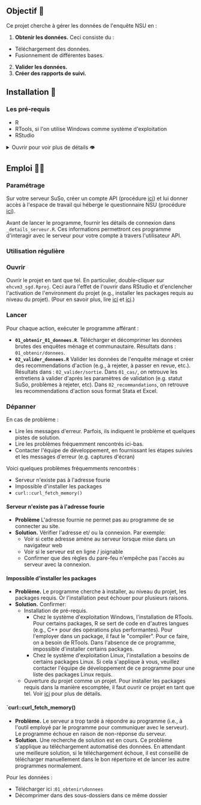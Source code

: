 ## Objectif 🎯

Ce projet cherche à gérer les données de l'enquête NSU en :

1. **Obtenir les données.** Ceci consiste du :
  - Téléchargement des données.
  - Fusionnement de différentes bases.
2. **Valider les données.**
3. **Créer des rapports de suivi.**

## Installation 🔌

### Les pré-requis

- R
- RTools, si l'on utilise Windows comme système d'exploitation
- RStudio

<details>

<summary>
Ouvrir pour voir plus de détails 👁️
</summary>

#### R

- Suivre ce [lien](https://cran.r-project.org/)
- Cliquer sur votre système d'exploitation
- Cliquer sur `base`
- Télécharger and installer (e.g.,
  [this](https://cran.r-project.org/bin/windows/base/R-4.4.2-win.exe)
  pour le compte de Windows)

#### RTools

Nécessaire pour le système d'exploitation Windows

- Suivre ce [lien](https://cran.r-project.org/)
- Cliquer sur `Windows`
- Cliquer sur `RTools`
- Télécharger
  (e.g.,[this](https://cran.r-project.org/bin/windows/Rtools/rtools44/files/rtools44-6335-6327.exe) pour une architecture
  64bit)
- Installer dans le lieu de défaut suggéré par le programme d'installation (e.g., `C:\rtools4'`)

Ce programme permet à R de compiler des scripts écrit en C++ et utilisé par certains packages pour être plus performant (e.g., `{dplyr}`).

#### RStudio

- Suivre ce [lien](https://posit.co/download/rstudio-desktop/)
- Cliquer sur le bouton `DOWNLOAD RSTUDIO`
- Sélectionner le bon fichier d'installation selon votre système d'exploitation
- Télécharger et installer (e.g.,
  [this](https://download1.rstudio.org/electron/windows/RStudio-2024.09.1-394.exe)
  pour le compte de Windows)

RStudio est sollicité pour deux raisons :

1. Il fournit une bonne interface pour utiliser R
2. Il est accompagné par [Quarto](https://quarto.org/), un programme dont nous nous serviront pour créer certains documents.

</details>

## Emploi 👩‍💻

### Paramétrage

Sur votre serveur SuSo, créer un compte API (procédure [ici](https://docs.mysurvey.solutions/headquarters/accounts/teams-and-roles-tab-creating-user-accounts/)) et lui donner accès à l'espace de travail qui héberge le questionnaire NSU (procédure [ici](https://docs.mysurvey.solutions/headquarters/accounts/adding-users-to-workspaces/)).

Avant de lancer le programme, fournir les détails de connexion dans `_details_serveur.R`. Ces informations permettront ces programme d'interagir avec le serveur pour votre compte à travers l'utilisateur API.

### Utilisation régulière

### Ouvrir

Ouvrir le projet en tant que tel. En particulier, double-cliquer sur `ehcvm3_sgd.Rproj`. Ceci aura l'effet de l'ouvrir dans RStudio et d'enclencher l'activation de l'environment du projet (e.g., installer les packages requis au niveau du projet). (Pour en savoir plus, lire [ici](https://rstats.wtf/projects#rstudio-projects) et [ici](https://support.posit.co/hc/en-us/articles/200526207-Using-RStudio-Projects).)

### Lancer

Pour chaque action, exécuter le programme afférant :

- **`01_obtenir_01_donnees.R`**. Télécharger et décomprimer les données brutes des enquêtes ménage et communautaire. Résultats dans : `01_obtenir/donnees`.
- **`02_valider_donnees.R`** Valider les données de l'enquête ménage et créer des recommendations d'action (e.g., à rejeter, à passer en revue, etc.). Résultats dans : `02_valider/sortie`. Dans `01_cas/`, on retrouve les entretiens à valider d'après les paramètres de validation (e.g. statut SuSo, problèmes à rejeter, etc). Dans `02_recommandations`, on retrouve les recommendations d'action sous format Stata et Excel.

### Dépanner

En cas de problème :

- Lire les messages d'erreur. Parfois, ils indiquent le problème et quelques pistes de solution.
- Lire les problèmes fréquemment rencontrés ici-bas.
- Contacter l'équipe de développement, en fournissant les étapes suivies et les messages d'erreur (e.g. captures d'écran)

Voici quelques problèmes fréquemments rencontrés :

- Serveur n'existe pas à l'adresse fourie
- Impossible d'installer les packages
- `curl::curl_fetch_memory()` 

#### Serveur n'existe pas à l'adresse fourie

- **Problème** L'adresse fournie ne permet pas au programme de se connecter au site.
- **Solution.** Vérifier l'adresse et/ ou la connexion. Par exemple:
  - Voir si cette adresse amène au serveur lorsque mise dans un navigateur web
  - Voir si le serveur est en ligne / joignable
  - Confirmer que des règles du pare-feu n'empêche pas l'accès au serveur avec la connexion.

#### Impossible d'installer les packages

- **Problème.** Le programme cherche à installer, au niveau du projet, les packages requis. Or l'installation peut échouer pour plusieurs raisons.
- **Solution.** Confirmer:
  - Installation de pré-requis.
    - Chez le système d'exploitation Windows, l'installation de RTools. Pour certains packages, R se sert de code en d'autres langues (e.g., C++ pour des opérations plus performantes). Pour l'employer dans un package, il faut le "compiler". Pour ce faire, on a besoin de RTools. Dans l'absence de ce programme, impossible d'installer certains packages.
    - Chez le système d'exploitation Linux, l'installation a besoins de certains packages Linux. Si cela s'applique à vous, veuillez contacter l'équipe de développement de ce programme pour une liste des packages Linux requis.
  - Ouverture du projet comme un projet. Pour installer les packages requis dans la manière escomptée, il faut ouvrir ce projet en tant que tel. Voir [ici](#lancer) pour plus de détails.

#### `curl::curl_fetch_memory() 

- **Problème.** Le serveur a trop tardé à répondre au programme (i.e., à l'outil employé par le programme pour communiquer avec le serveur). Le programme échoue en raison de non-réponse du serveur.
- **Solution.** Une recherche de solution est en cours. Ce problème s'applique au téléchargement automatisé des données. En attendant une meilleure solution, si le téléchargement échoue, il est conseillé de télécharger manuellement dans le bon répertoire et de lancer les autre programmes normalement.

Pour les données :

- Télécharger ici :`01_obtenir\donnees`
- Décomprimer dans des sous-dossiers dans ce même dossier
